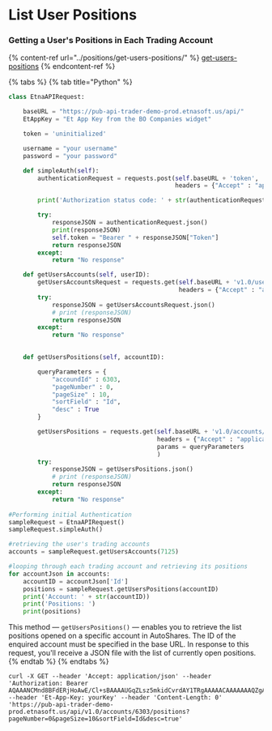 # List User Positions

### Getting a User's Positions in Each Trading Account

{% content-ref url="../positions/get-users-positions/" %}
[get-users-positions](../positions/get-users-positions/)
{% endcontent-ref %}

{% tabs %}
{% tab title="Python" %}
```python
class EtnaAPIRequest:

	baseURL = "https://pub-api-trader-demo-prod.etnasoft.us/api/"
	EtAppKey = "Et App Key from the BO Companies widget"

	token = 'uninitialized'

	username = "your username"
	password = "your password"

	def simpleAuth(self):
		authenticationRequest = requests.post(self.baseURL + 'token', 
											  headers = {"Accept" : "application/json", "Et-App-Key" : self.EtAppKey, "Username":self.username, "Password":self.password})

		print('Authorization status code: ' + str(authenticationRequest.status_code) + '\n')

		try:
			responseJSON = authenticationRequest.json()
			print(responseJSON)
			self.token = "Bearer " + responseJSON["Token"]
			return responseJSON
		except:
			return "No response"

	def getUsersAccounts(self, userID):
		getUsersAccountsRequest = requests.get(self.baseURL + 'v1.0/users/' + str(userID) + '/accounts', 
										 	   headers = {"Accept" : "application/json", "Et-App-Key" : self.EtAppKey, "Authorization":self.token})
		try:
			responseJSON = getUsersAccountsRequest.json()
			# print (responseJSON)
			return responseJSON
		except:
			return "No response"
		

	def getUsersPositions(self, accountID):

		queryParameters = {
			"accoundId" : 6303,
			"pageNumber" : 0,
			"pageSize" : 10,
			"sortField" : "Id",
			"desc" : True
		}

		getUsersPositions = requests.get(self.baseURL + 'v1.0/accounts/' + str(accountID) + '/positions', 
										 headers = {"Accept" : "application/json", "Et-App-Key" : self.EtAppKey, "Authorization":self.token},
										 params = queryParameters
										 )
		try:
			responseJSON = getUsersPositions.json()
			# print (responseJSON)
			return responseJSON
		except:
			return "No response"
			
#Performing initial Authentication
sampleRequest = EtnaAPIRequest()
sampleRequest.simpleAuth()

#retrieving the user's trading accounts
accounts = sampleRequest.getUsersAccounts(7125)

#looping through each trading account and retrieving its positions
for accountJson in accounts:
	accountID = accountJson['Id']
	positions = sampleRequest.getUsersPositions(accountID)
	print('Account: ' + str(accountID))
	print('Positions: ')
	print(positions)

```

This method — `getUsersPositions()` — enables you to retrieve the list positions opened on a specific account in AutoShares. The ID of the enquired account must be specified in the base URL. In response to this request, you'll receive a JSON file with the list of currently open positions.&#x20;
{% endtab %}
{% endtabs %}

```
curl -X GET --header 'Accept: application/json' --header 'Authorization: Bearer AQAAANCMnd8BFdERjHoAwE/Cl+sBAAAAUGqZLsz5mkidCvrdAY1TRgAAAAACAAAAAAAQZgAAAAEAACAAAAD7npupkHQns7X8egXdUEd9DN58PmhOqYh/LEz5FGZuCgAAAAAOgAAAAAIAACAAAACU/Q1qGPWZGNu/nWFJzuyltREDxZSNKw6V1fO++++/JVZxWO///yourToken' --header 'Et-App-Key: yourKey' --header 'Content-Length: 0' 'https://pub-api-trader-demo-prod.etnasoft.us/api/v1.0/accounts/6303/positions?pageNumber=0&pageSize=10&sortField=Id&desc=true'
```
